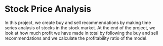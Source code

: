 # Stock Price Analysis

In this project, we create buy and sell recommendations by making time series analysis of stocks in the stock market.
At the end of the project, we look at how much profit we have made in total by following the buy and sell recommendations and we calculate the profitability ratio of the model.
